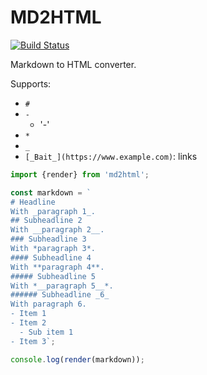 MD2HTML
=======

[![Build Status](https://travis-ci.org/BonnierNews/md2html.svg?branch=master)](https://travis-ci.org/BonnierNews/md2html)

Markdown to HTML converter.

Supports:
- `#`
- `-`
  - '-'
- `*`
- `_`
- `[_Bait_](https://www.example.com)`: links

```js
import {render} from 'md2html';

const markdown = `
# Headline
With _paragraph 1_.
## Subheadline 2
With __paragraph 2__.
### Subheadline 3
With *paragraph 3*.
#### Subheadline 4
With **paragraph 4**.
##### Subheadline 5
With *__paragraph 5__*.
###### Subheadline _6_
With paragraph 6.
- Item 1
- Item 2
  - Sub item 1
- Item 3`;

console.log(render(markdown));
```
